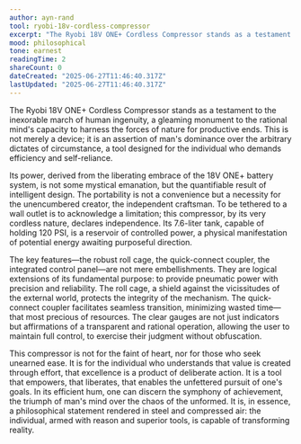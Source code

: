 ```yaml
---
author: ayn-rand
tool: ryobi-18v-cordless-compressor
excerpt: "The Ryobi 18V ONE+ Cordless Compressor stands as a testament to the inexorable march of human ingenuity, a gleaming monument to the rational mind's capacity to harness the forces of nature for productive ends."
mood: philosophical
tone: earnest
readingTime: 2
shareCount: 0
dateCreated: "2025-06-27T11:46:40.317Z"
lastUpdated: "2025-06-27T11:46:40.317Z"
---
```


The Ryobi 18V ONE+ Cordless Compressor stands as a testament to the inexorable march of human ingenuity, a gleaming monument to the rational mind's capacity to harness the forces of nature for productive ends. This is not merely a device; it is an assertion of man's dominance over the arbitrary dictates of circumstance, a tool designed for the individual who demands efficiency and self-reliance.

Its power, derived from the liberating embrace of the 18V ONE+ battery system, is not some mystical emanation, but the quantifiable result of intelligent design. The portability is not a convenience but a necessity for the unencumbered creator, the independent craftsman. To be tethered to a wall outlet is to acknowledge a limitation; this compressor, by its very cordless nature, declares independence. Its 7.6-liter tank, capable of holding 120 PSI, is a reservoir of controlled power, a physical manifestation of potential energy awaiting purposeful direction.

The key features—the robust roll cage, the quick-connect coupler, the integrated control panel—are not mere embellishments. They are logical extensions of its fundamental purpose: to provide pneumatic power with precision and reliability. The roll cage, a shield against the vicissitudes of the external world, protects the integrity of the mechanism. The quick-connect coupler facilitates seamless transition, minimizing wasted time—that most precious of resources. The clear gauges are not just indicators but affirmations of a transparent and rational operation, allowing the user to maintain full control, to exercise their judgment without obfuscation.

This compressor is not for the faint of heart, nor for those who seek unearned ease. It is for the individual who understands that value is created through effort, that excellence is a product of deliberate action. It is a tool that empowers, that liberates, that enables the unfettered pursuit of one's goals. In its efficient hum, one can discern the symphony of achievement, the triumph of man's mind over the chaos of the unformed. It is, in essence, a philosophical statement rendered in steel and compressed air: the individual, armed with reason and superior tools, is capable of transforming reality.
